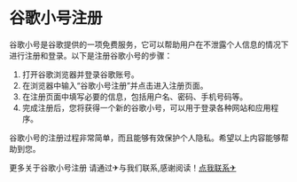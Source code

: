 # 谷歌小号注册

谷歌小号是谷歌提供的一项免费服务，它可以帮助用户在不泄露个人信息的情况下进行注册和登录。以下是注册谷歌小号的步骤：

1. 打开谷歌浏览器并登录谷歌账号。
2. 在浏览器中输入“谷歌小号注册”并点击进入注册页面。
3. 在注册页面中填写必要的信息，包括用户名、密码、手机号码等。
4. 完成注册后，您将获得一个新的谷歌小号，可以用于登录各种网站和应用程序。

谷歌小号的注册过程非常简单，而且能够有效保护个人隐私。希望以上内容能够帮助到您。

更多关于谷歌小号注册 请通过✈与我们联系,感谢阅读！[点我联系✈](https://www.G208.com)